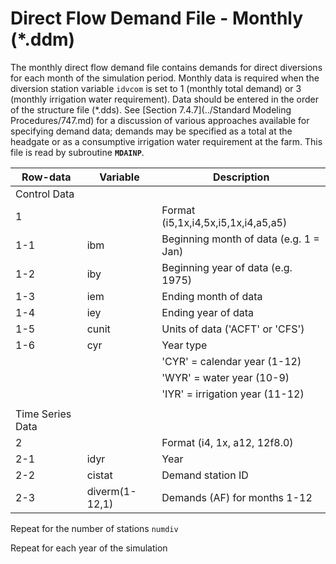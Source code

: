 # Direct Flow Demand File - Monthly (*.ddm) #

The monthly direct flow demand file contains demands for direct diversions for each month of the simulation period. Monthly data is required when 
the diversion station variable `idvcom` is set to 1 (monthly total demand) or 3 (monthly irrigation water requirement). Data should be entered in the 
order of the structure file (\*.dds). See [Section 7.4.7](../Standard Modeling Procedures/747.md) for a discussion of various approaches available for specifying demand data; demands may be 
specified as a total at the headgate or as a consumptive irrigation water requirement at the farm. This file is read by subroutine **`MDAINP`**.

| Row-data							| Variable						| Description 								|				
| ------------------				| --------------------			| --------									|
| Control Data						| 								| 											|
| 1 								| 								| Format (i5,1x,i4,5x,i5,1x,i4,a5,a5)
| 1-1								| ibm							| Beginning month of data (e.g. 1 = Jan)
| 1-2								| iby							| Beginning year of data (e.g. 1975)
| 1-3								| iem							| Ending month of data
| 1-4								| iey							| Ending year of data 
| 1-5								| cunit							| Units of data ('ACFT' or 'CFS')
| 1-6								| cyr							| Year type 
| 									| 								| 'CYR' = calendar year (1-12)
| 									| 								| 'WYR' = water year (10-9)
| 									| 								| 'IYR' = irrigation year (11-12)
| | | |
| Time Series Data | | |
| 2									| 								| Format (i4, 1x, a12, 12f8.0)
| 2-1								| idyr							| Year
| 2-2								| cistat						| Demand station ID
| 2-3								| diverm(1-12,1)				| Demands (AF) for months 1-12

Repeat for the number of stations `numdiv`

Repeat for each year of the simulation	
